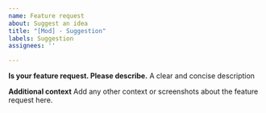 ```yaml
---
name: Feature request
about: Suggest an idea
title: "[Mod] - Suggestion"
labels: Suggestion
assignees: ''

---
```


**Is your feature request. Please describe.**
A clear and concise description

**Additional context**
Add any other context or screenshots about the feature request here.
